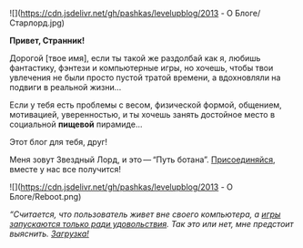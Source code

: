<!--
Title: О Блоге
PostId: 226041504036088044
Published: true
-->

![](https://cdn.jsdelivr.net/gh/pashkas/levelupblog/2013 - О Блоге/Старлорд.jpg)


**Привет, Странник!**

Дорогой \[твое имя\], если ты такой же раздолбай как я, любишь фантастику, фэнтези и компьютерные игры, но хочешь, чтобы твои увлечения не были просто пустой тратой времени, а вдохновляли на подвиги в реальной жизни…

Если у тебя есть проблемы с весом, физической формой, общением, мотивацией, уверенностью, и ты хочешь занять достойное место в социальной **пищевой** пирамиде…

Этот блог для тебя, друг!

Меня зовут Звездный Лорд, и это — “Путь ботана”. [Присоединяйся](http://eepurl.com/ciG_oL), вместе у нас все получится!

![](https://cdn.jsdelivr.net/gh/pashkas/levelupblog/2013 - О Блоге/Reboot.png)

*“Считается, что пользователь живет вне своего компьютера, а [игры запускаются только ради удовольствия](http://nerdistway.blogspot.ru/2013/08/blog-post_5490.html). Так это или нет, мне предстоит выяснить. [Загрузка!](https://nerdistway.blogspot.ru/2013/07/mylife-rpg-organizer.html”)*